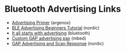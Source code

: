 # Bluetooth Advertising Links
* [Advertising Primer](http://www.argenox.com/a-ble-advertising-primer/) (argenox)
* [BLE Advertising Beginners Tutorial](https://devzone.nordicsemi.com/tutorials/5/) (nordic)
* [It all starts with advertising](https://blog.bluetooth.com/bluetooth-low-energy-it-starts-with-advertising) (bluetooth)
* [Custom GAP advertising pax](https://docs.mbed.com/docs/ble-intros/en/latest/Advanced/CustomGAP/) (mbed)
* [GAP Advertising and Scan Response](https://devzone.nordicsemi.com/documentation/nrf51/4.2.0/html/group___b_l_e___g_a_p___a_d___t_y_p_e___d_e_f_i_n_i_t_i_o_n_s.html) (nordic)
